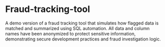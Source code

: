 # Fraud-tracking-tool
A demo version of a fraud tracking tool that simulates how flagged data is matched and summarized using SQL automation. All data and column names have been anonymized to protect sensitive information, demonstrating secure development practices and fraud investigation logic.
